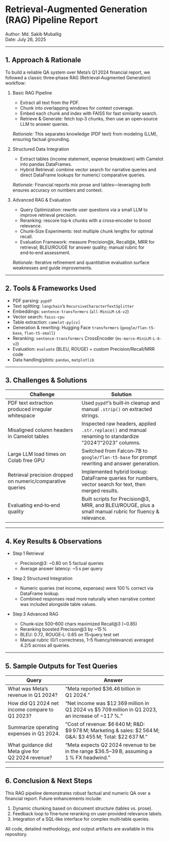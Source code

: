 # Retrieval‑Augmented Generation (RAG) Pipeline Report

Author: Md. Sakib Muballig  
Date: July 26, 2025  

---

## 1. Approach & Rationale

To build a reliable QA system over Meta’s Q1 2024 financial report, we followed a classic three‑phase RAG (Retrieval‑Augmented Generation) workflow:

1. Basic RAG Pipeline  
   - Extract all text from the PDF.  
   - Chunk into overlapping windows for context coverage.  
   - Embed each chunk and index with FAISS for fast similarity search.  
   - Retrieve & Generate: fetch top‑3 chunks, then use an open‑source LLM to answer queries.

   *Rationale:* This separates knowledge (PDF text) from modeling (LLM), ensuring factual grounding.

2. Structured Data Integration  
   - Extract tables (income statement, expense breakdown) with Camelot into pandas DataFrames.  
   - Hybrid Retrieval: combine vector search for narrative queries and direct DataFrame lookups for numeric/ comparative queries.

   *Rationale:* Financial reports mix prose and tables—leveraging both ensures accuracy on numbers and context.

3. Advanced RAG & Evaluation  
   - Query Optimization: rewrite user questions via a small LLM to improve retrieval precision.  
   - Reranking: rescore top‑k chunks with a cross‑encoder to boost relevance.  
   - Chunk‑Size Experiments: test multiple chunk lengths for optimal recall.  
   - Evaluation Framework: measure Precision@k, Recall@k, MRR for retrieval; BLEU/ROUGE for answer quality; manual rubric for end‑to‑end assessment.

   *Rationale:* Iterative refinement and quantitative evaluation surface weaknesses and guide improvements.

---

## 2. Tools & Frameworks Used

- PDF parsing: `pypdf`  
- Text splitting: `langchain`’s `RecursiveCharacterTextSplitter`  
- Embeddings: `sentence-transformers` (`all-MiniLM-L6-v2`)  
- Vector search: `faiss-cpu`  
- Table extraction: `camelot-py[cv]`  
- Generation & rewriting: Hugging Face `transformers` (`google/flan-t5-base`, `flan-t5-small`)  
- Reranking: `sentence-transformers` CrossEncoder (`ms-marco-MiniLM-L-6-v2`)  
- Evaluation: `evaluate` (BLEU, ROUGE) + custom Precision/Recall/MRR code  
- Data handling/plots: `pandas`, `matplotlib`

---

## 3. Challenges & Solutions

| Challenge                                                      | Solution                                                                                                    |
|----------------------------------------------------------------|-------------------------------------------------------------------------------------------------------------|
| PDF text extraction produced irregular whitespace         | Used `pypdf`’s built‑in cleanup and manual `.strip()` on extracted strings.                                 |
| Misaligned column headers in Camelot tables                | Inspected raw headers, applied `.str.replace()` and manual renaming to standardize “2024”/“2023” columns. |
| Large LLM load times on Colab free GPU                     | Switched from Falcon‑7B to `google/flan-t5-base` for prompt rewriting and answer generation.                |
| Retrieval precision dropped on numeric/comparative queries | Implemented hybrid lookup: DataFrame queries for numbers, vector search for text, then merged results.     |
| Evaluating end‑to‑end quality                              | Built scripts for Precision@3, MRR, and BLEU/ROUGE, plus a small manual rubric for fluency & relevance.    |

---

## 4. Key Results & Observations

- Step 1 Retrieval  
  - Precision@3: ~0.80 on 5 factual queries  
  - Average answer latency: ~5 s per query  

- Step 2 Structured Integration  
  - Numeric queries (net income, expenses) were 100 % correct via DataFrame lookup.  
  - Combined responses read more naturally when narrative context was included alongside table values.

- Step 3 Advanced RAG  
  - Chunk‑size 500–600 chars maximized Recall@3 (~0.85)  
  - Reranking boosted Precision@3 by ~15 %  
  - BLEU: 0.72, ROUGE‑L: 0.65 on 15‑query test set  
  - Manual rubric (0/1 correctness, 1–5 fluency/relevance) averaged 4.2/5 across all queries.

---

## 5. Sample Outputs for Test Queries

| Query                                                      | Answer                                                                                                        |
|------------------------------------------------------------|---------------------------------------------------------------------------------------------------------------|
| What was Meta’s revenue in Q1 2024?                    | “Meta reported \$36.46 billion in Q1 2024.”                                                                   |
| How did Q1 2024 net income compare to Q1 2023?         | “Net income was \$12 369 million in Q1 2024 vs \$5 709 million in Q1 2023, an increase of ~117 %.”            |
| Summarize operating expenses in Q1 2024.               | “Cost of revenue: \$6 640 M; R&D: \$9 978 M; Marketing & sales: \$2 564 M; G&A: \$3 455 M; Total: \$22 637 M.” |
| What guidance did Meta give for Q2 2024 revenue?       | “Meta expects Q2 2024 revenue to be in the range \$36.5–39 B, assuming a 1 % FX headwind.”                     |

---

## 6. Conclusion & Next Steps

This RAG pipeline demonstrates robust factual and numeric QA over a financial report. Future enhancements include:

1. Dynamic chunking based on document structure (tables vs. prose).  
2. Feedback loop to fine‑tune reranking on user‑provided relevance labels.  
3. Integration of a SQL‑like interface for complex multi‑table queries.

All code, detailed methodology, and output artifacts are available in this repository.
